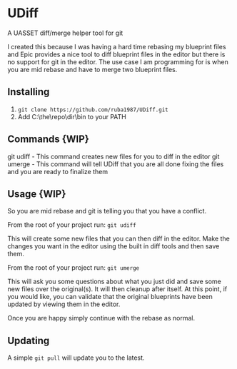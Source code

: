 # UDiff

A UASSET diff/merge helper tool for git

I created this because I was having a hard time rebasing my blueprint files and Epic provides a nice tool to diff blueprint files in the editor but there is no support for git in the editor. The use case I am programming for is when you are mid rebase and have to merge two blueprint files.

## Installing

1) `git clone https://github.com/ruba1987/UDiff.git`
2) Add C:\the\repo\dir\bin to your PATH

## Commands {WIP}

git udiff - This command creates new files for you to diff in the editor
git umerge - This command will tell UDiff that you are all done fixing the files and you are ready to finalize them

## Usage {WIP}
So you are mid rebase and git is telling you that you have a conflict.

From the root of your project run: `git udiff`

This will create some new files that you can then diff in the editor. Make the changes you want in the editor using the built in diff tools and then save them.

From the root of your project run: `git umerge`

This will ask you some questions about what you just did and save some new files over the original(s). It will then cleanup after itself. At this point, if you would like, you can validate that the original blueprints have been updated by viewing them in the editor.

Once you are happy simply continue with the rebase as normal.

## Updating

A simple `git pull` will update you to the latest.
